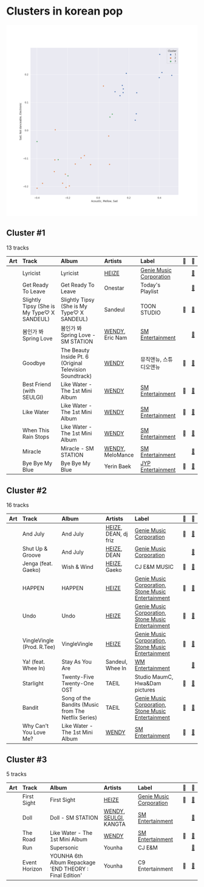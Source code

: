 # Clusters in korean pop

![Comparison of Cluster](../../../images/genres/korean_pop/clusters/clusters_scatter.png)

## Cluster #1

13 tracks

| Art | Track | Album | Artists | Label | 💚 | 🔗 |
|:---|:---|:---|:---|:---|:---|:---|
| <img src="https://i.scdn.co/image/ab67616d0000b273f259431ac3c0458143ce0d53" alt="" width="50" /> | Lyricist | Lyricist | [HEIZE](../../../../artists/heize/overview.md) | [Genie Music Corporation](../../../../labels/genie_music_corporation) | | [🔗](https://open.spotify.com/track/1eEHOnrNLP46aGKLb1LtMI) |
| <img src="https://i.scdn.co/image/ab67616d0000b27381156fba3e07547c62984394" alt="" width="50" /> | Get Ready To Leave | Get Ready To Leave | Onestar | Today's Playlist | | [🔗](https://open.spotify.com/track/2HD4JdEYMkpgeu22IcOSAg) |
| <img src="https://i.scdn.co/image/ab67616d0000b273470483222eb038c3b60e71f6" alt="" width="50" /> | Slightly Tipsy (She is My Type♡ X SANDEUL) | Slightly Tipsy (She is My Type♡ X SANDEUL) | Sandeul | TOON STUDIO | 💚 | [🔗](https://open.spotify.com/track/1xWVYPdaLm909DbFmuPGOR) |
| <img src="https://i.scdn.co/image/ab67616d0000b273c2220e622cd370a4237727f8" alt="" width="50" /> | 봄인가 봐 Spring Love | 봄인가 봐 Spring Love - SM STATION | [WENDY](../../../../artists/wendy/overview.md), Eric Nam | [SM Entertainment](../../../../labels/sm_entertainment) | | [🔗](https://open.spotify.com/track/6YOXdy9jShw66iOnBzQMKv) |
| <img src="https://i.scdn.co/image/ab67616d0000b27335c12c4ec54ac73462736b66" alt="" width="50" /> | Goodbye | The Beauty Inside Pt. 6 (Original Television Soundtrack) | [WENDY](../../../../artists/wendy/overview.md) | 뮤직앤뉴, 스튜디오앤뉴 | 💚 | [🔗](https://open.spotify.com/track/2ogfEqGNv9LAzkPY6rjfsi) |
| <img src="https://i.scdn.co/image/ab67616d0000b273d8856d19e1f5784ed643d862" alt="" width="50" /> | Best Friend (with SEULGI) | Like Water - The 1st Mini Album | [WENDY](../../../../artists/wendy/overview.md) | [SM Entertainment](../../../../labels/sm_entertainment) | 💚 | [🔗](https://open.spotify.com/track/0F9Xy6OTbkqOv94pklkwKu) |
| <img src="https://i.scdn.co/image/ab67616d0000b273d8856d19e1f5784ed643d862" alt="" width="50" /> | Like Water | Like Water - The 1st Mini Album | [WENDY](../../../../artists/wendy/overview.md) | [SM Entertainment](../../../../labels/sm_entertainment) | 💚 | [🔗](https://open.spotify.com/track/37LhFxchiyAJVop5JgRZgY) |
| <img src="https://i.scdn.co/image/ab67616d0000b273d8856d19e1f5784ed643d862" alt="" width="50" /> | When This Rain Stops | Like Water - The 1st Mini Album | [WENDY](../../../../artists/wendy/overview.md) | [SM Entertainment](../../../../labels/sm_entertainment) | 💚 | [🔗](https://open.spotify.com/track/6mavVLsxaa4YcPje9qZKcf) |
| <img src="https://i.scdn.co/image/ab67616d0000b273ea8b444d9bac4765e069b31b" alt="" width="50" /> | Miracle | Miracle - SM STATION | [WENDY](../../../../artists/wendy/overview.md), MeloMance | [SM Entertainment](../../../../labels/sm_entertainment) | | [🔗](https://open.spotify.com/track/03foRBkthqRkysYT7FxWZV) |
| <img src="https://i.scdn.co/image/ab67616d0000b273b9aea3c24941166131a8c8b8" alt="" width="50" /> | Bye Bye My Blue | Bye Bye My Blue | Yerin Baek | [JYP Entertainment](../../../../labels/jyp_entertainment) | 💚 | [🔗](https://open.spotify.com/track/1XslqSASDWaMZdjhWa7Jb7) |
## Cluster #2

16 tracks

| Art | Track | Album | Artists | Label | 💚 | 🔗 |
|:---|:---|:---|:---|:---|:---|:---|
| <img src="https://i.scdn.co/image/ab67616d0000b2737f22ff3c2da84dfc06101e23" alt="" width="50" /> | And July | And July | [HEIZE](../../../../artists/heize/overview.md), DEAN, dj friz | [Genie Music Corporation](../../../../labels/genie_music_corporation) | 💚 | [🔗](https://open.spotify.com/track/0Yz3F0UGDibDe8uU69zmjn) |
| <img src="https://i.scdn.co/image/ab67616d0000b2737f22ff3c2da84dfc06101e23" alt="" width="50" /> | Shut Up & Groove | And July | [HEIZE](../../../../artists/heize/overview.md), DEAN | [Genie Music Corporation](../../../../labels/genie_music_corporation) | | [🔗](https://open.spotify.com/track/1WT5I6vlWjYW2cnhR1UkVA) |
| <img src="https://i.scdn.co/image/ab67616d0000b273e5b72a052cd11134380eeb8a" alt="" width="50" /> | Jenga (feat. Gaeko) | Wish & Wind | [HEIZE](../../../../artists/heize/overview.md), Gaeko | CJ E&M MUSIC | 💚 | [🔗](https://open.spotify.com/track/1dA1tlzwcJ3YDYsSul1m06) |
| <img src="https://i.scdn.co/image/ab67616d0000b273168258bceeef84be1d0c9301" alt="" width="50" /> | HAPPEN | HAPPEN | [HEIZE](../../../../artists/heize/overview.md) | [Genie Music Corporation](../../../../labels/genie_music_corporation), [Stone Music Entertainment](../../../../labels/stone_music_entertainment) | 💚 | [🔗](https://open.spotify.com/track/1MtCOuTy3B6fU72LQPvg16) |
| <img src="https://i.scdn.co/image/ab67616d0000b27345c3e1eaeaed3345abae9616" alt="" width="50" /> | Undo | Undo | [HEIZE](../../../../artists/heize/overview.md) | [Genie Music Corporation](../../../../labels/genie_music_corporation), [Stone Music Entertainment](../../../../labels/stone_music_entertainment) | 💚 | [🔗](https://open.spotify.com/track/6z1pJ3KUmQagUpMVqL62sa) |
| <img src="https://i.scdn.co/image/ab67616d0000b2733a712d5d26c23c7191cb2d04" alt="" width="50" /> | VingleVingle (Prod. R.Tee) | VingleVingle | [HEIZE](../../../../artists/heize/overview.md) | [Genie Music Corporation](../../../../labels/genie_music_corporation), [Stone Music Entertainment](../../../../labels/stone_music_entertainment) | 💚 | [🔗](https://open.spotify.com/track/4mSb6RA9eJnXuMWChHLpgn) |
| <img src="https://i.scdn.co/image/ab67616d0000b2737a8de21bdcbdc7bb597f1637" alt="" width="50" /> | Ya! (feat. Whee In) | Stay As You Are | Sandeul, Whee In | [WM Entertainment](../../../../labels/wm_entertainment) | | [🔗](https://open.spotify.com/track/24HGlde2QMGAigs6bDdEhS) |
| <img src="https://i.scdn.co/image/ab67616d0000b2735ccb1b40b2081fff238473bb" alt="" width="50" /> | Starlight | Twenty-Five Twenty-One OST | TAEIL | Studio MaumC, Hwa&Dam pictures | 💚 | [🔗](https://open.spotify.com/track/7cIC9v7EfYZl7vFLPkIXTS) |
| <img src="https://i.scdn.co/image/ab67616d0000b273e7c7f3bafee5562a4c01658b" alt="" width="50" /> | Bandit | Song of the Bandits (Music from The Netflix Series) | TAEIL | [Genie Music Corporation](../../../../labels/genie_music_corporation), [Stone Music Entertainment](../../../../labels/stone_music_entertainment) | 💚 | [🔗](https://open.spotify.com/track/3mQH4pXsnixxr8EDK7ZZVa) |
| <img src="https://i.scdn.co/image/ab67616d0000b273d8856d19e1f5784ed643d862" alt="" width="50" /> | Why Can't You Love Me? | Like Water - The 1st Mini Album | [WENDY](../../../../artists/wendy/overview.md) | [SM Entertainment](../../../../labels/sm_entertainment) | 💚 | [🔗](https://open.spotify.com/track/0CyydmXI4QhgUWrZsPOTXA) |
## Cluster #3

5 tracks

| Art | Track | Album | Artists | Label | 💚 | 🔗 |
|:---|:---|:---|:---|:---|:---|:---|
| <img src="https://i.scdn.co/image/ab67616d0000b2733d56b95f88f4743d79aa62f4" alt="" width="50" /> | First Sight | First Sight | [HEIZE](../../../../artists/heize/overview.md) | [Genie Music Corporation](../../../../labels/genie_music_corporation) | 💚 | [🔗](https://open.spotify.com/track/2g76vE59gdow7ynPQdzuaw) |
| <img src="https://i.scdn.co/image/ab67616d0000b27386468c650757ef3eb49ba6d3" alt="" width="50" /> | Doll | Doll - SM STATION | [WENDY](../../../../artists/wendy/overview.md), [SEULGI](../../../../artists/seulgi/overview.md), KANGTA | [SM Entertainment](../../../../labels/sm_entertainment) | | [🔗](https://open.spotify.com/track/5Iy48VE6KN7Ywml5hlOd9u) |
| <img src="https://i.scdn.co/image/ab67616d0000b273d8856d19e1f5784ed643d862" alt="" width="50" /> | The Road | Like Water - The 1st Mini Album | [WENDY](../../../../artists/wendy/overview.md) | [SM Entertainment](../../../../labels/sm_entertainment) | 💚 | [🔗](https://open.spotify.com/track/7cXJOM8t8pftyFgYp5Sm1N) |
| <img src="https://i.scdn.co/image/ab67616d0000b2739d307da738011aa08940675b" alt="" width="50" /> | Run | Supersonic | Younha | CJ E&M | | [🔗](https://open.spotify.com/track/4ho3GMz37XIAkXJaP9V3AO) |
| <img src="https://i.scdn.co/image/ab67616d0000b2732918f236448bf544586e388a" alt="" width="50" /> | Event Horizon | YOUNHA 6th Album Repackage 'END THEORY : Final Edition' | Younha | C9 Entertainment | 💚 | [🔗](https://open.spotify.com/track/6RBziRcDeiho3iTPdtEeg9) |